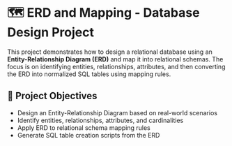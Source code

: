 # 🗺️ ERD and Mapping - Database Design Project

This project demonstrates how to design a relational database using an **Entity-Relationship Diagram (ERD)** and map it into relational schemas. The focus is on identifying entities, relationships, attributes, and then converting the ERD into normalized SQL tables using mapping rules.

## 📌 Project Objectives

- Design an Entity-Relationship Diagram based on real-world scenarios
- Identify entities, relationships, attributes, and cardinalities
- Apply ERD to relational schema mapping rules
- Generate SQL table creation scripts from the ERD
